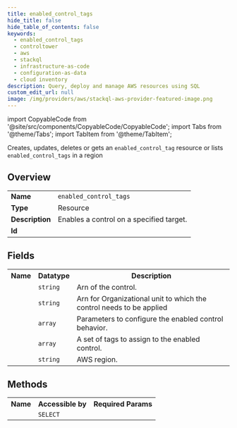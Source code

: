 ```yaml
---
title: enabled_control_tags
hide_title: false
hide_table_of_contents: false
keywords:
  - enabled_control_tags
  - controltower
  - aws
  - stackql
  - infrastructure-as-code
  - configuration-as-data
  - cloud inventory
description: Query, deploy and manage AWS resources using SQL
custom_edit_url: null
image: /img/providers/aws/stackql-aws-provider-featured-image.png
---
```


import CopyableCode from '@site/src/components/CopyableCode/CopyableCode';
import Tabs from '@theme/Tabs';
import TabItem from '@theme/TabItem';

Creates, updates, deletes or gets an <code>enabled_control_tag</code> resource or lists <code>enabled_control_tags</code> in a region

## Overview
<table><tbody>
<tr><td><b>Name</b></td><td><code>enabled_control_tags</code></td></tr>
<tr><td><b>Type</b></td><td>Resource</td></tr>
<tr><td><b>Description</b></td><td>Enables a control on a specified target.</td></tr>
<tr><td><b>Id</b></td><td><CopyableCode code="aws.controltower.enabled_control_tags" /></td></tr>
</tbody></table>

## Fields
<table><tbody><tr><th>Name</th><th>Datatype</th><th>Description</th></tr><tr><td><CopyableCode code="control_identifier" /></td><td><code>string</code></td><td>Arn of the control.</td></tr>
<tr><td><CopyableCode code="target_identifier" /></td><td><code>string</code></td><td>Arn for Organizational unit to which the control needs to be applied</td></tr>
<tr><td><CopyableCode code="parameters" /></td><td><code>array</code></td><td>Parameters to configure the enabled control behavior.</td></tr>
<tr><td><CopyableCode code="tags" /></td><td><code>array</code></td><td>A set of tags to assign to the enabled control.</td></tr>
<tr><td><CopyableCode code="region" /></td><td><code>string</code></td><td>AWS region.</td></tr>
</tbody></table>

## Methods

<table><tbody>
  <tr>
    <th>Name</th>
    <th>Accessible by</th>
    <th>Required Params</th>
  </tr>
  <tr>
    <td><CopyableCode code="view" /></td>
    <td><code>SELECT</code></td>
    <td><CopyableCode code="region" /></td>
  </tr>
</tbody></table>








